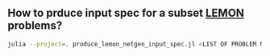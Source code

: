 ## How to prduce input spec for a subset [LEMON](https://lemon.cs.elte.hu/trac/lemon/wiki/MinCostFlowData) problems?

```sh
julia --project=. produce_lemon_netgen_input_spec.jl <LIST OF PROBLEM NAMES / PATHS> [-p <YOUR DATA DIRECTORY FOR DOWNLOADING>] [-o <SPEC FILE TO WRITE IN>]
```
